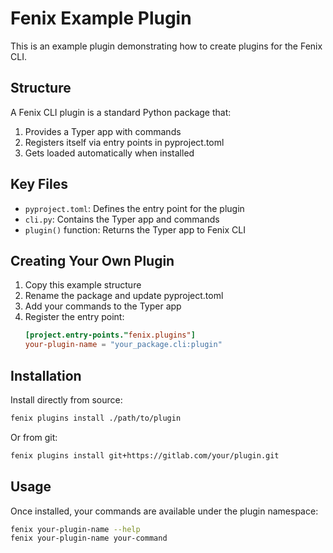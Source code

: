 # Fenix Example Plugin

This is an example plugin demonstrating how to create plugins for the Fenix CLI.

## Structure

A Fenix CLI plugin is a standard Python package that:
1. Provides a Typer app with commands
2. Registers itself via entry points in pyproject.toml
3. Gets loaded automatically when installed

## Key Files

- `pyproject.toml`: Defines the entry point for the plugin
- `cli.py`: Contains the Typer app and commands
- `plugin()` function: Returns the Typer app to Fenix CLI

## Creating Your Own Plugin

1. Copy this example structure
2. Rename the package and update pyproject.toml
3. Add your commands to the Typer app
4. Register the entry point:
   ```toml
   [project.entry-points."fenix.plugins"]
   your-plugin-name = "your_package.cli:plugin"
   ```

## Installation

Install directly from source:
```bash
fenix plugins install ./path/to/plugin
```

Or from git:
```bash
fenix plugins install git+https://gitlab.com/your/plugin.git
```

## Usage

Once installed, your commands are available under the plugin namespace:
```bash
fenix your-plugin-name --help
fenix your-plugin-name your-command
```